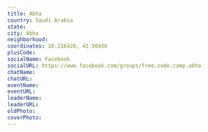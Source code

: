 ```yaml
---
title: Abha
country: Saudi Arabia
state: 
city: Abha
neighborhood: 
coordinates: 18.216428, 42.50436
plusCode:
socialName: Facebook
socialURL: https://www.facebook.com/groups/free.code.camp.abha
chatName:
chatURL:
eventName:
eventURL:
leaderName:
leaderURL:
oldPhoto: 
coverPhoto:
---
```

